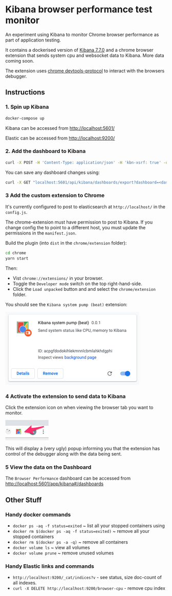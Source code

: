 # Kibana browser performance test monitor

An experiment using Kibana to monitor Chrome browser performance as part of application testing. 

It contains a dockerised version of [Kibana 7.7.0](https://www.elastic.co/kibana) and a chrome browser extension that sends system cpu and websocket data to Kibana. More data coming soon.

The extension uses [chrome devtools-protocol](https://chromedevtools.github.io/devtools-protocol/) to interact with the browsers debugger.

## Instructions

### 1. Spin up Kibana
 
``` bash
docker-compose up
```

Kibana can be accessed from [http://localhost:5601/](http://localhost:5601/)

Elastic can be accessed from [http://localhost:9200/](http://localhost:9200/)

### 2. Add the dashboard to Kibana 

```bash
curl -X POST -H 'Content-Type: application/json' -H 'kbn-xsrf: true' -d @./kibana/dashboard.json http://localhost:5601/api/kibana/dashboards/import
```

You can save any dashboard changes using:

```bash
curl -X GET "localhost:5601/api/kibana/dashboards/export?dashboard=<dashboard-gid>" > your-dashboard.json
``` 

### 3 Add the custom extension to Chrome

It's currently configured to post to elasticsearch at ```http://localhost/``` in the ```config.js```.    

The chrome-extension must have permission to post to Kibana. If you change config the to point to a different host, you must update the permissions in the ```manifest.json```.

Build the plugin (into ```dist``` in the ```chrome/extension``` folder):

```bash
cd chrome
yarn start 
``` 

Then:

* Vist ```chrome://extensions/``` in your browser.  
* Toggle the ```Developer mode``` switch on the top right-hand-side.
* Click the ```Load unpacked``` button and and select the ```chrome/extension``` folder.

You should see the ```Kibana system pump (beat)``` extension:
 
![ext](./assets/extension.png)

### 4 Activate the extension to send data to Kibana

Click the extension icon on when viewing the browser tab you want to monitor.  

![ext](./assets/icon.png)

This will display a (very ugly) popup informing you that the extension has control of the debugger along with the data being sent.

### 5 View the data on the Dashboard

The ```Browser Performance``` dashboard can be accessed from [http://localhost:5601/app/kibana#/dashboards](http://localhost:5601/app/kibana#/dashboards)

## Other Stuff

### Handy docker commands

* `docker ps -aq -f status=exited` ~ list all your stopped containers using
* `docker rm $(docker ps -aq -f status=exited)` ~ remove all your stopped containers
* `docker rm $(docker ps -a -q)` ~ remove all containers
* `docker volume ls` ~ view all volumes
* `docker volume prune` ~ remove unused volumes

### Handy Elastic links and commands

* ```http://localhost:9200/_cat/indices?v``` - see status, size doc-count of all indexes.
* ```curl -X DELETE http://localhost:9200/browser-cpu``` - remove cpu index
